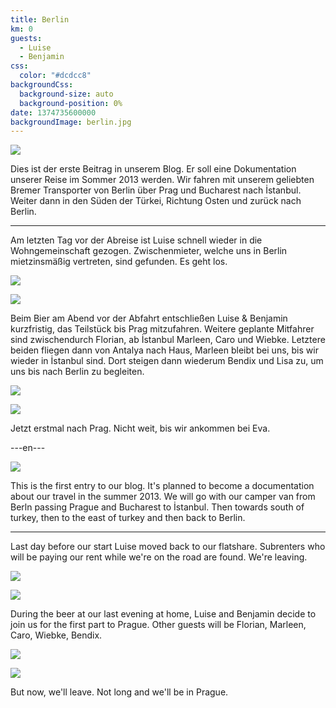 ```yaml
---
title: Berlin
km: 0
guests:
  - Luise
  - Benjamin
css:
  color: "#dcdcc8"
backgroundCss:
  background-size: auto
  background-position: 0%
date: 1374735600000
backgroundImage: berlin.jpg
---
```


![](IMG_1283)

Dies ist der erste Beitrag in unserem Blog. Er soll eine Dokumentation unserer Reise im Sommer 2013 werden. Wir fahren mit unserem geliebten Bremer Transporter von Berlin über Prag und Bucharest nach İstanbul. Weiter dann in den Süden der Türkei, Richtung Osten und zurück nach Berlin.

---

Am letzten Tag vor der Abreise ist Luise schnell wieder in die Wohngemeinschaft gezogen. Zwischenmieter, welche uns in Berlin mietzinsmäßig vertreten, sind gefunden. Es geht los.

![](IMG_1829)

![](IMG_1827)

Beim Bier am Abend vor der Abfahrt entschließen Luise & Benjamin kurzfristig, das Teilstück bis Prag mitzufahren. Weitere geplante Mitfahrer sind zwischendurch Florian, ab İstanbul Marleen, Caro und Wiebke. Letztere beiden fliegen dann von Antalya nach Haus, Marleen bleibt bei uns, bis wir wieder in İstanbul sind. Dort steigen dann wiederum Bendix und Lisa zu, um uns bis nach Berlin zu begleiten.

![](IMG_1816)

![](IMG_1824)

Jetzt erstmal nach Prag. Nicht weit, bis wir ankommen bei Eva.

---en---

![](IMG_1283)

This is the first entry to our blog. It's planned to become a documentation about our travel in the summer 2013\. We will go with our camper van from Berln passing Prague and Bucharest to İstanbul. Then towards south of turkey, then to the east of turkey and then back to Berlin.

---

Last day before our start Luise moved back to our flatshare. Subrenters who will be paying our rent while we're on the road are found. We're leaving.

![](IMG_1829)

![](IMG_1827)

During the beer at our last evening at home, Luise and Benjamin decide to join us for the first part to Prague. Other guests will be Florian, Marleen, Caro, Wiebke, Bendix.

![](IMG_1816)

![](IMG_1824)

But now, we'll leave. Not long and we'll be in Prague.
